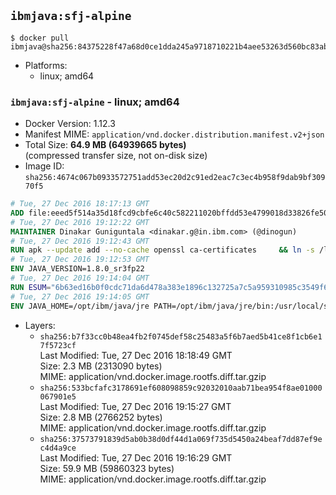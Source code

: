 ## `ibmjava:sfj-alpine`

```console
$ docker pull ibmjava@sha256:84375228f47a68d0ce1dda245a9718710221b4aee53263d560bc83abb60286b4
```

-	Platforms:
	-	linux; amd64

### `ibmjava:sfj-alpine` - linux; amd64

-	Docker Version: 1.12.3
-	Manifest MIME: `application/vnd.docker.distribution.manifest.v2+json`
-	Total Size: **64.9 MB (64939665 bytes)**  
	(compressed transfer size, not on-disk size)
-	Image ID: `sha256:4674c067b0933572751add53ec20d2c91ed2eac7c3ec4b958f9dab9bf30970f5`

```dockerfile
# Tue, 27 Dec 2016 18:17:13 GMT
ADD file:eeed5f514a35d18fcd9cbfe6c40c582211020bffdd53e4799018d33826fe5067 in / 
# Tue, 27 Dec 2016 19:12:22 GMT
MAINTAINER Dinakar Guniguntala <dinakar.g@in.ibm.com> (@dinogun)
# Tue, 27 Dec 2016 19:12:43 GMT
RUN apk --update add --no-cache openssl ca-certificates     && ln -s /lib /lib64     && GLIBC_VER="2.23-r3"     && ALPINE_GLIBC_REPO="https://github.com/sgerrand/alpine-pkg-glibc/releases/download"     && wget -q -O /tmp/$GLIBC_VER.apk $ALPINE_GLIBC_REPO/$GLIBC_VER/glibc-$GLIBC_VER.apk     && apk add --allow-untrusted /tmp/$GLIBC_VER.apk     && apk --update add xz     && wget -q -O /tmp/gcc-libs.tar.xz https://www.archlinux.org/packages/core/x86_64/gcc-libs/download     && tar -xvJf /tmp/gcc-libs.tar.xz -C /tmp usr/lib/libgcc_s.so.1 usr/lib/libgcc_s.so     && mv /tmp/usr/lib/libgcc* /usr/glibc-compat/lib     && rm -rf /tmp/$GLIBC_VER.apk /tmp/usr /tmp/gcc-libs.tar.xz /var/cache/apk/*
# Tue, 27 Dec 2016 19:12:53 GMT
ENV JAVA_VERSION=1.8.0_sr3fp22
# Tue, 27 Dec 2016 19:14:04 GMT
RUN ESUM="6b63ed16b0f0cdc71da6d478a383e1896c132725a7c5a959310985c3549f6c75"     && BASE_URL="https://public.dhe.ibm.com/ibmdl/export/pub/systems/cloud/runtimes/java/meta/"     && YML_FILE="sfj/linux/x86_64/index.yml"     && wget -q -U UA_IBM_JAVA_Docker -O /tmp/index.yml $BASE_URL/$YML_FILE     && JAVA_URL=$(cat /tmp/index.yml | sed -n '/'$JAVA_VERSION'/{n;p}' | sed -n 's/\s*uri:\s//p' | tr -d '\r')     && wget -q -U UA_IBM_JAVA_Docker -O /tmp/ibm-java.bin $JAVA_URL     && echo "$ESUM  /tmp/ibm-java.bin" | sha256sum -c -     && echo "INSTALLER_UI=silent" > /tmp/response.properties     && echo "USER_INSTALL_DIR=/opt/ibm/java" >> /tmp/response.properties     && echo "LICENSE_ACCEPTED=TRUE" >> /tmp/response.properties     && mkdir -p /opt/ibm     && chmod +x /tmp/ibm-java.bin     && /tmp/ibm-java.bin -i silent -f /tmp/response.properties     && rm -f /tmp/response.properties     && rm -f /tmp/index.yml     && rm -f /tmp/ibm-java.bin
# Tue, 27 Dec 2016 19:14:05 GMT
ENV JAVA_HOME=/opt/ibm/java/jre PATH=/opt/ibm/java/jre/bin:/usr/local/sbin:/usr/local/bin:/usr/sbin:/usr/bin:/sbin:/bin
```

-	Layers:
	-	`sha256:b7f33cc0b48ea4fb2f0745def58c25483a5f6b7aed5b41ce8f1cb6e17f5723cf`  
		Last Modified: Tue, 27 Dec 2016 18:18:49 GMT  
		Size: 2.3 MB (2313090 bytes)  
		MIME: application/vnd.docker.image.rootfs.diff.tar.gzip
	-	`sha256:533bcfafc3178691ef608098859c92032010aab71bea954f8ae01000067901e5`  
		Last Modified: Tue, 27 Dec 2016 19:15:27 GMT  
		Size: 2.8 MB (2766252 bytes)  
		MIME: application/vnd.docker.image.rootfs.diff.tar.gzip
	-	`sha256:37573791839d5ab0b38d0df44d1a069f735d5450a24beaf7dd87ef9ec4d4a9ce`  
		Last Modified: Tue, 27 Dec 2016 19:16:29 GMT  
		Size: 59.9 MB (59860323 bytes)  
		MIME: application/vnd.docker.image.rootfs.diff.tar.gzip
